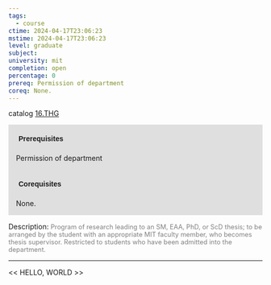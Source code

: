 ```yaml
---
tags:
  - course
ctime: 2024-04-17T23:06:23
mstime: 2024-04-17T23:06:23
level: graduate
subject: 
university: mit
completion: open
percentage: 0
prereq: Permission of department
coreq: None.
---
```


catalog [16.THG](http://student.mit.edu/catalog/m16b.html#16.THG)

<span style="display: block; padding: 15px; background-color: rgb(100, 100, 100, 0.2);"><font id="m_prereq1508_0" style="display: block; font-family: Arial, sans-serif; font-weight: bold; padding: 5px">Prerequisites</font><br><span id="prereq1508_0">Permission of department</span></span>
<span style="display: block; padding: 15px; background-color: rgb(100, 100, 100, 0.2);"><font id="m_coreq1508_0" style="display: block; font-family: Arial, sans-serif; font-weight: bold; padding: 5px">Corequisites</font><br><span id="coreq1508_0">None.</span></span>

<font style="">Description:</font>
<font style="color: grey; font-size: 0.8rem;">Program of research leading to an SM, EAA, PhD, or ScD thesis; to be arranged by the student with an appropriate MIT faculty member, who becomes thesis supervisor. Restricted to students who have been admitted into the department.</font>



---

<< HELLO, WORLD >>
